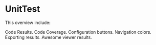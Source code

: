 # UnitTest
This overview include:

Code Results.
Code Coverage.
Configuration buttons.
Navigation colors.
Exporting results.
Awesome viewer results.
